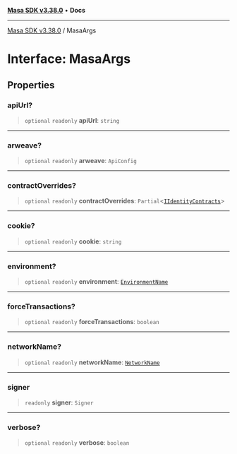 [**Masa SDK v3.38.0**](../README.md) • **Docs**

***

[Masa SDK v3.38.0](../globals.md) / MasaArgs

# Interface: MasaArgs

## Properties

### apiUrl?

> `optional` `readonly` **apiUrl**: `string`

***

### arweave?

> `optional` `readonly` **arweave**: `ApiConfig`

***

### contractOverrides?

> `optional` `readonly` **contractOverrides**: `Partial`\<[`IIdentityContracts`](IIdentityContracts.md)\>

***

### cookie?

> `optional` `readonly` **cookie**: `string`

***

### environment?

> `optional` `readonly` **environment**: [`EnvironmentName`](../type-aliases/EnvironmentName.md)

***

### forceTransactions?

> `optional` `readonly` **forceTransactions**: `boolean`

***

### networkName?

> `optional` `readonly` **networkName**: [`NetworkName`](../type-aliases/NetworkName.md)

***

### signer

> `readonly` **signer**: `Signer`

***

### verbose?

> `optional` `readonly` **verbose**: `boolean`
